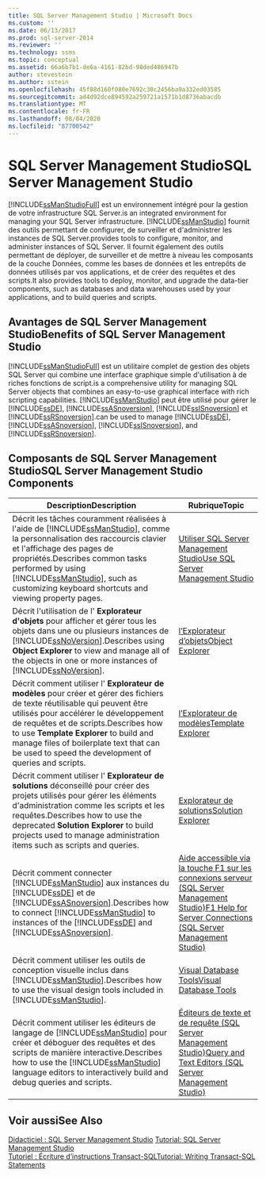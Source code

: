 ```yaml
---
title: SQL Server Management Studio | Microsoft Docs
ms.custom: ''
ms.date: 06/13/2017
ms.prod: sql-server-2014
ms.reviewer: ''
ms.technology: ssms
ms.topic: conceptual
ms.assetid: 66a6b7b1-de6a-4161-82bd-98ded486947b
author: stevestein
ms.author: sstein
ms.openlocfilehash: 45f88d160f080e7692c30c2456ba9a332ed03585
ms.sourcegitcommit: ad4d92dce894592a259721a1571b1d8736abacdb
ms.translationtype: MT
ms.contentlocale: fr-FR
ms.lasthandoff: 08/04/2020
ms.locfileid: "87700542"
---
```

# <a name="sql-server-management-studio"></a><span data-ttu-id="b431c-102">SQL Server Management Studio</span><span class="sxs-lookup"><span data-stu-id="b431c-102">SQL Server Management Studio</span></span>
  [!INCLUDE[ssManStudioFull](../includes/ssmanstudiofull-md.md)] <span data-ttu-id="b431c-103">est un environnement intégré pour la gestion de votre infrastructure SQL Server.</span><span class="sxs-lookup"><span data-stu-id="b431c-103">is an integrated environment for managing your SQL Server infrastructure.</span></span> [!INCLUDE[ssManStudio](../includes/ssmanstudio-md.md)] <span data-ttu-id="b431c-104">fournit des outils permettant de configurer, de surveiller et d'administrer les instances de SQL Server.</span><span class="sxs-lookup"><span data-stu-id="b431c-104">provides tools to configure, monitor, and administer instances of SQL Server.</span></span> <span data-ttu-id="b431c-105">Il fournit également des outils permettant de déployer, de surveiller et de mettre à niveau les composants de la couche Données, comme les bases de données et les entrepôts de données utilisés par vos applications, et de créer des requêtes et des scripts.</span><span class="sxs-lookup"><span data-stu-id="b431c-105">It also provides tools to deploy, monitor, and upgrade the data-tier components, such as databases and data warehouses used by your applications, and to build queries and scripts.</span></span>  
  
## <a name="benefits-of-sql-server-management-studio"></a><span data-ttu-id="b431c-106">Avantages de SQL Server Management Studio</span><span class="sxs-lookup"><span data-stu-id="b431c-106">Benefits of SQL Server Management Studio</span></span>  
 [!INCLUDE[ssManStudioFull](../includes/ssmanstudiofull-md.md)] <span data-ttu-id="b431c-107">est un utilitaire complet de gestion des objets SQL Server qui combine une interface graphique simple d'utilisation à de riches fonctions de script.</span><span class="sxs-lookup"><span data-stu-id="b431c-107">is a comprehensive utility for managing SQL Server objects that combines an easy-to-use graphical interface with rich scripting capabilities.</span></span> [!INCLUDE[ssManStudio](../includes/ssmanstudio-md.md)] <span data-ttu-id="b431c-108">peut être utilisé pour gérer le [!INCLUDE[ssDE](../includes/ssde-md.md)], [!INCLUDE[ssASnoversion](../includes/ssasnoversion-md.md)], [!INCLUDE[ssISnoversion](../includes/ssisnoversion-md.md)] et [!INCLUDE[ssRSnoversion](../includes/ssrsnoversion-md.md)].</span><span class="sxs-lookup"><span data-stu-id="b431c-108">can be used to manage [!INCLUDE[ssDE](../includes/ssde-md.md)], [!INCLUDE[ssASnoversion](../includes/ssasnoversion-md.md)], [!INCLUDE[ssISnoversion](../includes/ssisnoversion-md.md)], and [!INCLUDE[ssRSnoversion](../includes/ssrsnoversion-md.md)].</span></span>  
  
## <a name="sql-server-management-studio-components"></a><span data-ttu-id="b431c-109">Composants de SQL Server Management Studio</span><span class="sxs-lookup"><span data-stu-id="b431c-109">SQL Server Management Studio Components</span></span>  
  
|<span data-ttu-id="b431c-110">Description</span><span class="sxs-lookup"><span data-stu-id="b431c-110">Description</span></span>|<span data-ttu-id="b431c-111">Rubrique</span><span class="sxs-lookup"><span data-stu-id="b431c-111">Topic</span></span>|  
|-----------------|-----------|  
|<span data-ttu-id="b431c-112">Décrit les tâches couramment réalisées à l'aide de [!INCLUDE[ssManStudio](../includes/ssmanstudio-md.md)], comme la personnalisation des raccourcis clavier et l'affichage des pages de propriétés.</span><span class="sxs-lookup"><span data-stu-id="b431c-112">Describes common tasks performed by using [!INCLUDE[ssManStudio](../includes/ssmanstudio-md.md)], such as customizing keyboard shortcuts and viewing property pages.</span></span>|[<span data-ttu-id="b431c-113">Utiliser SQL Server Management Studio</span><span class="sxs-lookup"><span data-stu-id="b431c-113">Use SQL Server Management Studio</span></span>](../database-engine/use-sql-server-management-studio.md)|  
|<span data-ttu-id="b431c-114">Décrit l'utilisation de l' **Explorateur d'objets** pour afficher et gérer tous les objets dans une ou plusieurs instances de [!INCLUDE[ssNoVersion](../includes/ssnoversion-md.md)].</span><span class="sxs-lookup"><span data-stu-id="b431c-114">Describes using **Object Explorer** to view and manage all of the objects in one or more instances of [!INCLUDE[ssNoVersion](../includes/ssnoversion-md.md)].</span></span>|[<span data-ttu-id="b431c-115">l’Explorateur d’objets</span><span class="sxs-lookup"><span data-stu-id="b431c-115">Object Explorer</span></span>](object/object-explorer.md)|  
|<span data-ttu-id="b431c-116">Décrit comment utiliser l' **Explorateur de modèles** pour créer et gérer des fichiers de texte réutilisable qui peuvent être utilisés pour accélérer le développement de requêtes et de scripts.</span><span class="sxs-lookup"><span data-stu-id="b431c-116">Describes how to use **Template Explorer** to build and manage files of boilerplate text that can be used to speed the development of queries and scripts.</span></span>|[<span data-ttu-id="b431c-117">l’Explorateur de modèles</span><span class="sxs-lookup"><span data-stu-id="b431c-117">Template Explorer</span></span>](template/template-explorer.md)|  
|<span data-ttu-id="b431c-118">Décrit comment utiliser l' **Explorateur de solutions** déconseillé pour créer des projets utilisés pour gérer les éléments d'administration comme les scripts et les requêtes.</span><span class="sxs-lookup"><span data-stu-id="b431c-118">Describes how to use the deprecated **Solution Explorer** to build projects used to manage administration items such as scripts and queries.</span></span>|[<span data-ttu-id="b431c-119">Explorateur de solutions</span><span class="sxs-lookup"><span data-stu-id="b431c-119">Solution Explorer</span></span>](solution/solution-explorer.md)|  
|<span data-ttu-id="b431c-120">Décrit comment connecter [!INCLUDE[ssManStudio](../includes/ssmanstudio-md.md)] aux instances du [!INCLUDE[ssDE](../includes/ssde-md.md)] et de [!INCLUDE[ssASnoversion](../includes/ssasnoversion-md.md)].</span><span class="sxs-lookup"><span data-stu-id="b431c-120">Describes how to connect [!INCLUDE[ssManStudio](../includes/ssmanstudio-md.md)] to instances of the [!INCLUDE[ssDE](../includes/ssde-md.md)] and [!INCLUDE[ssASnoversion](../includes/ssasnoversion-md.md)].</span></span>|[<span data-ttu-id="b431c-121">Aide accessible via la touche F1 sur les connexions serveur &#40;SQL Server Management Studio&#41;</span><span class="sxs-lookup"><span data-stu-id="b431c-121">F1 Help for Server Connections &#40;SQL Server Management Studio&#41;</span></span>](f1-help/f1-help-for-server-connections-sql-server-management-studio.md)|  
|<span data-ttu-id="b431c-122">Décrit comment utiliser les outils de conception visuelle inclus dans [!INCLUDE[ssManStudio](../includes/ssmanstudio-md.md)].</span><span class="sxs-lookup"><span data-stu-id="b431c-122">Describes how to use the visual design tools included in [!INCLUDE[ssManStudio](../includes/ssmanstudio-md.md)].</span></span>|[<span data-ttu-id="b431c-123">Visual Database Tools</span><span class="sxs-lookup"><span data-stu-id="b431c-123">Visual Database Tools</span></span>](visual-db-tools/visual-database-tools.md)|  
|<span data-ttu-id="b431c-124">Décrit comment utiliser les éditeurs de langage de [!INCLUDE[ssManStudio](../includes/ssmanstudio-md.md)] pour créer et déboguer des requêtes et des scripts de manière interactive.</span><span class="sxs-lookup"><span data-stu-id="b431c-124">Describes how to use the [!INCLUDE[ssManStudio](../includes/ssmanstudio-md.md)] language editors to interactively build and debug queries and scripts.</span></span>|[<span data-ttu-id="b431c-125">Éditeurs de texte et de requête &#40;SQL Server Management Studio&#41;</span><span class="sxs-lookup"><span data-stu-id="b431c-125">Query and Text Editors &#40;SQL Server Management Studio&#41;</span></span>](../relational-databases/scripting/query-and-text-editors-sql-server-management-studio.md)|  
  
## <a name="see-also"></a><span data-ttu-id="b431c-126">Voir aussi</span><span class="sxs-lookup"><span data-stu-id="b431c-126">See Also</span></span>  
 <span data-ttu-id="b431c-127">[Didacticiel : SQL Server Management Studio](tutorials/tutorial-sql-server-management-studio.md) </span><span class="sxs-lookup"><span data-stu-id="b431c-127">[Tutorial: SQL Server Management Studio](tutorials/tutorial-sql-server-management-studio.md) </span></span>  
 [<span data-ttu-id="b431c-128">Tutoriel : Écriture d’instructions Transact-SQL</span><span class="sxs-lookup"><span data-stu-id="b431c-128">Tutorial: Writing Transact-SQL Statements</span></span>](../t-sql/tutorial-writing-transact-sql-statements.md)  
  
  
